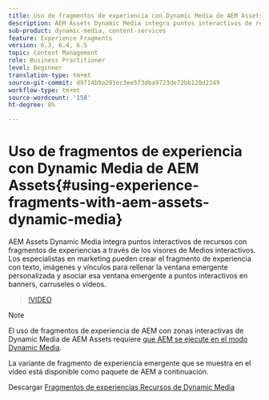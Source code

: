 ```yaml
---
title: Uso de fragmentos de experiencia con Dynamic Media de AEM Assets
description: AEM Assets Dynamic Media integra puntos interactivos de recursos con fragmentos de experiencias a través de los visores de Medios interactivos. Los especialistas en marketing pueden crear el fragmento de experiencia con texto, imágenes y vínculos para rellenar la ventana emergente personalizada y asociar esa ventana emergente a puntos interactivos en banners, carruseles o vídeos.
sub-product: dynamic-media, content-services
feature: Experience Fragments
version: 6.3, 6.4, 6.5
topic: Content Management
role: Business Practitioner
level: Beginner
translation-type: tm+mt
source-git-commit: d9714b9a291ec3ee5f3dba9723de72bb120d2149
workflow-type: tm+mt
source-wordcount: '158'
ht-degree: 8%

---
```



# Uso de fragmentos de experiencia con Dynamic Media de AEM Assets{#using-experience-fragments-with-aem-assets-dynamic-media}

AEM Assets Dynamic Media integra puntos interactivos de recursos con fragmentos de experiencias a través de los visores de Medios interactivos. Los especialistas en marketing pueden crear el fragmento de experiencia con texto, imágenes y vínculos para rellenar la ventana emergente personalizada y asociar esa ventana emergente a puntos interactivos en banners, carruseles o vídeos.

>[!VIDEO](https://video.tv.adobe.com/v/22115/?quality=9&learn=on)

>[!NOTE]
>
>El uso de fragmentos de experiencia de AEM con zonas interactivas de Dynamic Media de AEM Assets requiere [que AEM se ejecute en el modo Dynamic Media](https://docs.adobe.com/docs/es-ES/aem/6-3/administer/content/dynamic-media/config-dynamic.html).

La variante de fragmento de experiencia emergente que se muestra en el vídeo está disponible como paquete de AEM a continuación.

Descargar [Fragmentos de experiencias Recursos de Dynamic Media](assets/experience-fragmentsdynamic-mediaassets-100.zip)
